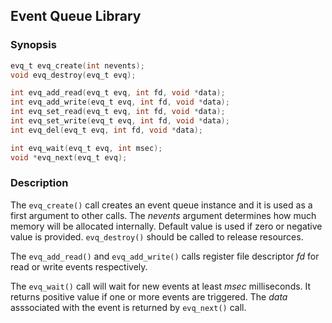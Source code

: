 ## Event Queue Library

### Synopsis

```c
evq_t evq_create(int nevents);
void evq_destroy(evq_t evq);

int evq_add_read(evq_t evq, int fd, void *data);
int evq_add_write(evq_t evq, int fd, void *data);
int evq_set_read(evq_t evq, int fd, void *data);
int evq_set_write(evq_t evq, int fd, void *data);
int evq_del(evq_t evq, int fd, void *data);

int evq_wait(evq_t evq, int msec);
void *evq_next(evq_t evq);
```
### Description
The `evq_create()` call creates an event queue instance and it is used as a
first argument to other calls.  The _nevents_ argument determines how much
memory will be allocated internally.  Default value is used if zero or negative
value is provided.  `evq_destroy()` should be called to release resources.

The `evq_add_read()` and `evq_add_write()` calls register file descriptor _fd_
for read or write events respectively.

The `evq_wait()` call will wait for new events at least _msec_ milliseconds.
It returns positive value if one or more events are triggered.  The _data_
asssociated with the event is returned by `evq_next()` call.
